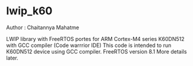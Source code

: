 lwip_k60
========
Author : Chaitannya Mahatme


LWIP library with FreeRTOS portes for ARM Cortex-M4 series K60DN512 with GCC compiler (Code warrrior IDE)
This code is intended to run K60DN512 device using GCC compiler. 
FreeRTOS version 8.1 
More details later.